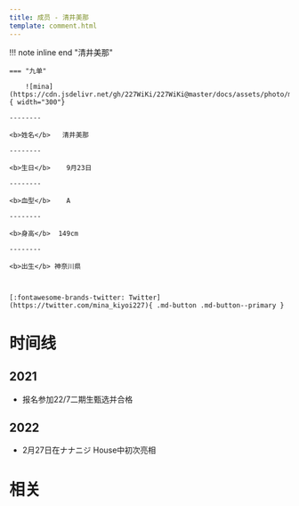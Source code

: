 ```yaml
---
title: 成员 - 清井美那
template: comment.html
---
```


!!! note inline end "清井美那"

    === "九单"

        ![mina](https://cdn.jsdelivr.net/gh/227WiKi/227WiKi@master/docs/assets/photo/mina/9th.jpg){ width="300"}

    --------

    <b>姓名</b>   清井美那

    --------

    <b>生日</b>    9月23日

    --------

    <b>血型</b>    A

    --------

    <b>身高</b>  149cm

    --------

    <b>出生</b> 神奈川県

  

    [:fontawesome-brands-twitter: Twitter](https://twitter.com/mina_kiyoi227){ .md-button .md-button--primary }

# 时间线
## 2021 

- 报名参加22/7二期生甄选并合格

## 2022

- 2月27日在ナナニジ House中初次亮相

# 相关
